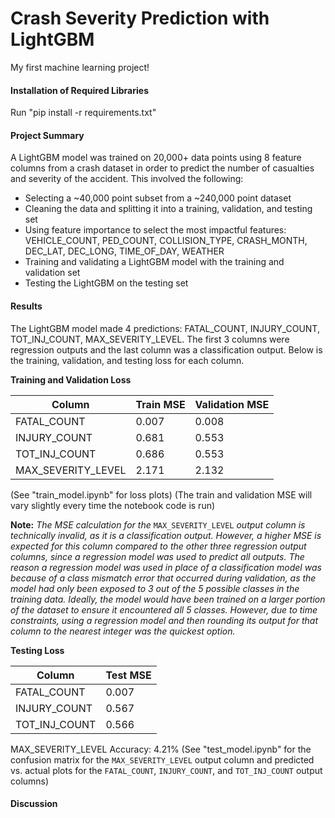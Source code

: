 # Crash Severity Prediction with LightGBM
My first machine learning project!

#### Installation of Required Libraries
Run "pip install -r requirements.txt"

#### Project Summary
A LightGBM model was trained on 20,000+ data points using 8 feature columns from a crash dataset in order to predict the number of casualties and severity of the accident. This involved the following:
- Selecting a ~40,000 point subset from a ~240,000 point dataset
- Cleaning the data and splitting it into a training, validation, and testing set
- Using feature importance to select the most impactful features: VEHICLE_COUNT, PED_COUNT, COLLISION_TYPE, CRASH_MONTH, DEC_LAT, DEC_LONG, TIME_OF_DAY, WEATHER
- Training and validating a LightGBM model with the training and validation set
- Testing the LightGBM on the testing set

#### Results
The LightGBM model made 4 predictions: FATAL_COUNT, INJURY_COUNT, TOT_INJ_COUNT, MAX_SEVERITY_LEVEL. The first 3 columns were regression outputs and the last column was a classification output. Below is the training, validation, and testing loss for each column.

**Training and Validation Loss**

Column             |  Train MSE    |  Validation MSE
-------------------|---------------|----------------
FATAL_COUNT	       |  0.007	       |  0.008
INJURY_COUNT	     |  0.681	       |  0.553
TOT_INJ_COUNT	     |  0.686	       |  0.553
MAX_SEVERITY_LEVEL |  2.171	       |  2.132
(See "train_model.ipynb" for loss plots)
(The train and validation MSE will vary slightly every time the notebook code is run)

**Note:** *The MSE calculation for the* `MAX_SEVERITY_LEVEL` *output column is technically invalid, as it is a classification output. However, a higher MSE is expected for this column compared to the other three regression output columns, since a regression model was used to predict all outputs. The reason a regression model was used in place of a classification model was because of a class mismatch error that occurred during validation, as the model had only been exposed to 3 out of the 5 possible classes in the training data. Ideally, the model would have been trained on a larger portion of the dataset to ensure it encountered all 5 classes. However, due to time constraints, using a regression model and then rounding its output for that column to the nearest integer was the quickest option.*

**Testing Loss**

Column          | Test MSE
----------------|----------
FATAL_COUNT	    |  0.007
INJURY_COUNT	  |  0.567
TOT_INJ_COUNT	  |  0.566

MAX_SEVERITY_LEVEL Accuracy: 4.21%
(See "test_model.ipynb" for the confusion matrix for the `MAX_SEVERITY_LEVEL` output column and predicted vs. actual plots for the `FATAL_COUNT`, `INJURY_COUNT`, and `TOT_INJ_COUNT` output columns)

#### Discussion

